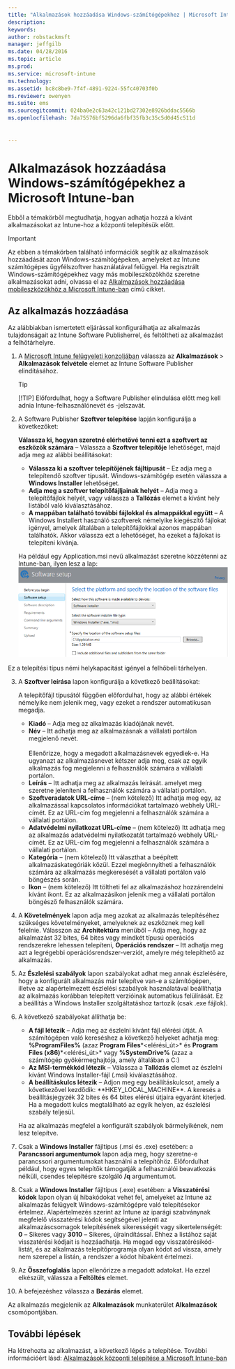 ```yaml
---
title: "Alkalmazások hozzáadása Windows-számítógépekhez | Microsoft Intune"
description: 
keywords: 
author: robstackmsft
manager: jeffgilb
ms.date: 04/28/2016
ms.topic: article
ms.prod: 
ms.service: microsoft-intune
ms.technology: 
ms.assetid: bc8c8be9-7f4f-4891-9224-55fc40703f0b
ms.reviewer: owenyen
ms.suite: ems
ms.sourcegitcommit: 024ba0e2c63a42c121bd27302e8926bddac5566b
ms.openlocfilehash: 7da75576bf5296da6fbf35fb3c35c5d0d45c511d


---
```


# Alkalmazások hozzáadása Windows-számítógépekhez a Microsoft Intune-ban

Ebből a témakörből megtudhatja, hogyan adhatja hozzá a kívánt alkalmazásokat az Intune-hoz a központi telepítésük előtt.

> [!IMPORTANT]
> Az ebben a témakörben található információk segítik az alkalmazások hozzáadását azon Windows-számítógépeken, amelyeket az Intune számítógépes ügyfélszoftver használatával felügyel. Ha regisztrált Windows-számítógépekhez vagy más mobileszközökhöz szeretne alkalmazásokat adni, olvassa el az [Alkalmazások hozzáadása mobileszközökhöz a Microsoft Intune-ban](add-apps-for-mobile-devices-in-microsoft-intune.md) című cikket.


## Az alkalmazás hozzáadása
Az alábbiakban ismertetett eljárással konfigurálhatja az alkalmazás tulajdonságait az Intune Software Publisherrel, és feltöltheti az alkalmazást a felhőtárhelyre.

1.  A [Microsoft Intune felügyeleti konzoljában](https://manage.microsoft.com) válassza az **Alkalmazások** &gt; **Alkalmazások felvétele** elemet az Intune Software Publisher elindításához.

    > [!TIP]
    > [!TIP] Előfordulhat, hogy a Software Publisher elindulása előtt meg kell adnia Intune-felhasználónevét és -jelszavát.



2.  A Software Publisher **Szoftver telepítése** lapján konfigurálja a következőket:

    **Válassza ki, hogyan szeretné elérhetővé tenni ezt a szoftvert az eszközök számára** – Válassza a **Szoftver telepítője** lehetőséget, majd adja meg az alábbi beállításokat:

    - **Válassza ki a szoftver telepítőjének fájltípusát** – Ez adja meg a telepítendő szoftver típusát. Windows-számítógép esetén válassza a **Windows Installer** lehetőséget.
    - **Adja meg a szoftver telepítőfájljainak helyét** – Adja meg a telepítőfájlok helyét, vagy válassza a **Tallózás** elemet a kívánt hely listából való kiválasztásához.
    - **A mappában található további fájlokkal és almappákkal együtt** – A Windows Installert használó szoftverek némelyike kiegészítő fájlokat igényel, amelyek általában a telepítőfájlokkal azonos mappában találhatók. Akkor válassza ezt a lehetőséget, ha ezeket a fájlokat is telepíteni kívánja.

    Ha például egy Application.msi nevű alkalmazást szeretne közzétenni az Intune-ban, ilyen lesz a lap: ![számítógépes Software Publisher](./media/publisher-for-pc.png)

   Ez a telepítési típus némi helykapacitást igényel a felhőbeli tárhelyen.

3.  A **Szoftver leírása** lapon konfigurálja a következő beállításokat:

    A telepítőfájl típusától függően előfordulhat, hogy az alábbi értékek némelyike nem jelenik meg, vagy ezeket a rendszer automatikusan megadja.

    - **Kiadó** – Adja meg az alkalmazás kiadójának nevét.
    - **Név** – Itt adhatja meg az alkalmazásnak a vállalati portálon megjelenő nevét.<br /><br />Ellenőrizze, hogy a megadott alkalmazásnevek egyediek-e. Ha ugyanazt az alkalmazásnevet kétszer adja meg, csak az egyik alkalmazás fog megjelenni a felhasználók számára a vállalati portálon.
    - **Leírás** – Itt adhatja meg az alkalmazás leírását. amelyet meg szeretne jeleníteni a felhasználók számára a vállalati portálon.
    - **Szoftveradatok URL-címe** – (nem kötelező) Itt adhatja meg egy, az alkalmazással kapcsolatos információkat tartalmazó webhely URL-címét. Ez az URL-cím fog megjelenni a felhasználók számára a vállalati portálon.
    - **Adatvédelmi nyilatkozat URL-címe** – (nem kötelező) Itt adhatja meg az alkalmazás adatvédelmi nyilatkozatát tartalmazó webhely URL-címét. Ez az URL-cím fog megjelenni a felhasználók számára a vállalati portálon.
    - **Kategória** – (nem kötelező) Itt választhat a beépített alkalmazáskategóriák közül. Ezzel megkönnyítheti a felhasználók számára az alkalmazás megkeresését a vállalati portálon való böngészés során.
    - **Ikon** – (nem kötelező) Itt töltheti fel az alkalmazáshoz hozzárendelni kívánt ikont. Ez az alkalmazásikon jelenik meg a vállalati portálon böngésző felhasználók számára.



4.  A **Követelmények** lapon adja meg azokat az alkalmazás telepítéséhez szükséges követelményeket, amelyeknek az eszköznek meg kell felelnie. Válasszon az **Architektúra** menüből – Adja meg, hogy az alkalmazást 32 bites, 64 bites vagy mindkét típusú operációs rendszerekre lehessen telepíteni, **Operációs rendszer** – Itt adhatja meg azt a legrégebbi operációsrendszer-verziót, amelyre még telepíthető az alkalmazás.

5.  Az **Észlelési szabályok** lapon szabályokat adhat meg annak észlelésére, hogy a konfigurált alkalmazás már telepítve van-e a számítógépen, illetve az alapértelmezett észlelési szabályok használatával beállíthatja az alkalmazás korábban telepített verzióinak automatikus felülírását. Ez a beállítás a Windows Installer szolgáltatáshoz tartozik (csak .exe fájlok).
6.  
    A következő szabályokat állíthatja be:
    - **A fájl létezik** – Adja meg az észlelni kívánt fájl elérési útját. A számítógépen való kereséshez a következő helyeket adhatja meg: **%ProgramFiles%** (azaz **Program Files**\*&lt;elérési_út&gt;* és **Program Files (x86)**\*&lt;elérési_út&gt;* vagy **%SystemDrive%** (azaz a számítógép gyökérmeghajtója, amely általában a C:)
    - **Az MSI-termékkód létezik** – Válassza a **Tallózás** elemet az észlelni kívánt Windows Installer-fájl (.msi) kiválasztásához. 
    - **A beállításkulcs létezik** – Adjon meg egy beállításkulcsot, amely a következővel kezdődik: **HKEY_LOCAL_MACHINE\**. A keresés a beállításjegyzék 32 bites és 64 bites elérési útjaira egyaránt kiterjed. Ha a megadott kulcs megtalálható az egyik helyen, az észlelési szabály teljesül.

    Ha az alkalmazás megfelel a konfigurált szabályok bármelyikének, nem lesz telepítve.

7.  Csak a **Windows Installer** fájltípus (.msi és .exe) esetében: a **Parancssori argumentumok** lapon adja meg, hogy szeretne-e parancssori argumentumokat használni a telepítőhöz. Előfordulhat például, hogy egyes telepítők támogatják a felhasználói beavatkozás nélküli, csendes telepítésre szolgáló **/q** argumentumot.

8.  Csak a **Windows Installer** fájltípus (.exe) esetében: a **Visszatérési kódok** lapon olyan új hibakódokat vehet fel, amelyeket az Intune az alkalmazás felügyelt Windows-számítógépre való telepítésekor értelmez.
    Alapértelmezés szerint az Intune az iparági szabványnak megfelelő visszatérési kódok segítségével jelenti az alkalmazáscsomagok telepítésének sikerességét vagy sikertelenségét: **0** – Sikeres vagy **3010** – Sikeres, újraindítással. Ehhez a listához saját visszatérési kódjait is hozzáadhatja. Ha megad egy visszatérésikód-listát, és az alkalmazás telepítőprogramja olyan kódot ad vissza, amely nem szerepel a listán, a rendszer a kódot hibaként értelmezi.

9.  Az **Összefoglalás** lapon ellenőrizze a megadott adatokat. Ha ezzel elkészült, válassza a **Feltöltés** elemet.

10. A befejezéshez válassza a **Bezárás** elemet.

Az alkalmazás megjelenik az **Alkalmazások** munkaterület **Alkalmazások** csomópontjában.

## További lépések

Ha létrehozta az alkalmazást, a következő lépés a telepítése. További információért lásd: [Alkalmazások központi telepítése a Microsoft Intune-ban](deploy-apps.md)


<!--HONumber=Jun16_HO4-->


